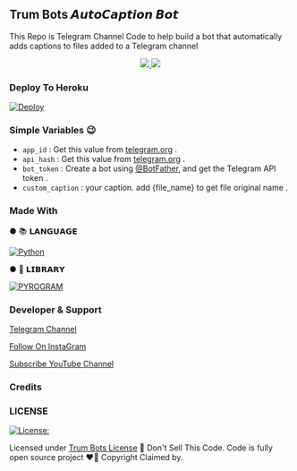 
## <b>Trum Bots 𝘼𝙪𝙩𝙤𝘾𝙖𝙥𝙩𝙞𝙤𝙣 𝘽𝙤𝙩</b>

This Repo is Telegram Channel Code to help build a bot that automatically adds captions to files added to a Telegram channel


  </a>
</p>
<p align="center">
  <a href="https://github.com/MAJORTG2/Auto-Caption-Bot-/stargazers">
    <img src="https://img.shields.io/github/stars/MAJORTG2/Auto-Captiin-Bot-?style=social">

  </a>
  
  <a href="https://github.com/MAJORTG2/Auto-Captiin-Bot-/fork">
    <img src="https://img.shields.io/github/forks/MAJORTG2/TRUmBOTS-V1?label=Fork&style=social">

  </a>  
</p>


### Deploy To Heroku
[![Deploy](https://www.herokucdn.com/deploy/button.svg)](https://heroku.com/deploy?template=https://github.com/MAJORTG2/Auto-Caption-Bot-)                     

### Simple Variables 😉

* `app_id` : Get this value from [telegram.org](https://my.telegram.org/apps) .
* `api_hash` : Get this value from [telegram.org](https://my.telegram.org/apps) .
* `bot_token` : Create a bot using [@BotFather](https://telegram.dog/BotFather), and get the Telegram API token .
* `custom_caption` : your caption. add {file_name} to get file original name . 

### Made With 

● 📚 𝗟𝗔𝗡𝗚𝗨𝗔𝗚𝗘

[![Python](https://img.shields.io/badge/python-3670A0?style=for-the-badge&logo=python&logoColor=ffdd54)](https://www.python.org)

● 🧮 𝗟𝗜𝗕𝗥𝗔𝗥𝗬

[![PYROGRAM](https://img.shields.io/badge/%F0%9F%94%A5-PYROGRAM%20-orange)](https://docs.pyrogram.org)


### Developer & Support

[Telegram Channel](https://t.me/movie_time_botonly)

[Follow On InstaGram](https://www.instagram.com)

[Subscribe YouTube Channel](https://youtube.com)

### Credits


### LICENSE

[![License: ](https://img.shields.io/badge/License-MIT-yellow.svg)](https://github.com/MAJORTG2/Auto-Caption-Bot-/blob/main/LICENSE)

Licensed under [Trum Bots License](https://github.com/MAJORTG2/Auto-Captiin-Bot-/blob/main/LICENSE)
🚫 Don't Sell This Code. Code is fully open source project ❤️‍🔥
Copyright Claimed by.









